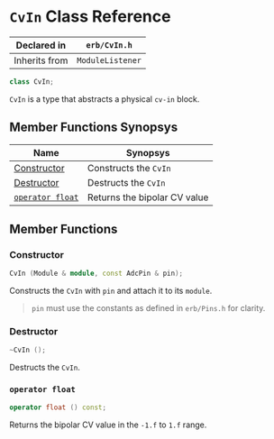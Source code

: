 # `CvIn` Class Reference

| Declared in | `erb/CvIn.h` |
| - | - |
| Inherits from | `ModuleListener` |

```c++
class CvIn;
```

`CvIn` is a type that abstracts a physical `cv-in` block.


## Member Functions Synopsys

| Name | Synopsys |
| - | - |
| [Constructor](#constructor) | Constructs the `CvIn` |
| [Destructor](#destructor) | Destructs the `CvIn` |
| [`operator float`](#operator-float) | Returns the bipolar CV value |


## Member Functions

### Constructor

```c++
CvIn (Module & module, const AdcPin & pin);
```

Constructs the `CvIn` with `pin` and attach it to its `module`.

> `pin` must use the constants as defined in `erb/Pins.h` for clarity.

### Destructor

```c++
~CvIn ();
```

Destructs the `CvIn`.

### `operator float`

```c++
operator float () const;
```

Returns the bipolar CV value in the `-1.f` to `1.f` range.
